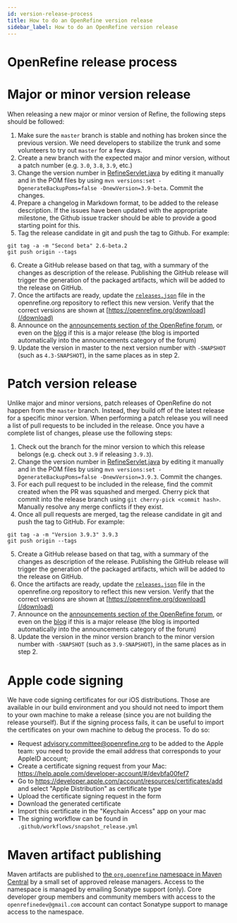 ```yaml
---
id: version-release-process
title: How to do an OpenRefine version release
sidebar_label: How to do an OpenRefine version release
---
```


OpenRefine release process
==================

Major or minor version release
==================

When releasing a new major or minor version of Refine, the following steps should be followed:

1. Make sure the `master` branch is stable and nothing has broken since the previous version. We need developers to stabilize the trunk and some volunteers to try out `master` for a few days.
2. Create a new branch with the expected major and minor version, without a patch number (e.g. `3.0`, `3.8`, `3.9`, etc.)
3. Change the version number in [RefineServlet.java](http://github.com/OpenRefine/OpenRefine/blob/master/main/src/com/google/refine/RefineServlet.java#L62) by editing it manually and in the POM files by using `mvn versions:set -DgenerateBackupPoms=false -DnewVersion=3.9-beta`. Commit the changes.
4. Prepare a changelog in Markdown format, to be added to the release description. If the issues have been updated with the appropriate milestone, the Github issue tracker should be able to provide a good starting point for this.
5. Tag the release candidate in git and push the tag to Github. For example:
```shell
git tag -a -m "Second beta" 2.6-beta.2
git push origin --tags
```
6. Create a GitHub release based on that tag, with a summary of the changes as description of the release. Publishing the GitHub release will trigger the generation of the packaged artifacts, which will be added to the release on GitHub.
7. Once the artifacts are ready, update the [`releases.json`](https://github.com/OpenRefine/openrefine.org/blob/master/releases.json) file in the openrefine.org repository to reflect this new version. Verify that the correct versions are shown at [https://openrefine.org/download](/download)
8. Announce on the [announcements section of the OpenRefine forum](https://forum.openrefine.org/c/news/13), or even on the [blog](/blog) if this is a major release (the blog is imported automatically into the announcements category
    of the forum)
9. Update the version in master to the next version number with `-SNAPSHOT` (such as `4.3-SNAPSHOT`), in the same places as in step 2.

Patch version release
==================

Unlike major and minor versions, patch releases of OpenRefine do not happen from the `master` branch. Instead, they build off of the latest release for a specific minor version. When performing a patch release you will need a list of pull requests to be included in the release. Once you have a complete list of changes, please use the following steps:

1. Check out the branch for the minor version to which this release belongs (e.g. check out `3.9` if releasing `3.9.3`).
2. Change the version number in [RefineServlet.java](http://github.com/OpenRefine/OpenRefine/blob/master/main/src/com/google/refine/RefineServlet.java#L62) by editing it manually and in the POM files by using `mvn versions:set -DgenerateBackupPoms=false -DnewVersion=3.9.3`. Commit the changes.
3. For each pull request to be included in the release, find the commit created when the PR was squashed and merged. Cherry pick that commit into the release branch using `git cherry-pick <commit hash>`. Manually resolve any merge conflicts if they exist.
4. Once all pull requests are merged, tag the release candidate in git and push the tag to GitHub. For example:
```shell
git tag -a -m "Version 3.9.3" 3.9.3
git push origin --tags
```
5. Create a GitHub release based on that tag, with a summary of the changes as description of the release. Publishing the GitHub release will trigger the generation of the packaged artifacts, which will be added to the release on GitHub. 
6. Once the artifacts are ready, update the [`releases.json`](https://github.com/OpenRefine/openrefine.org/blob/master/releases.json) file in the openrefine.org repository to reflect this new version. Verify that the correct versions are shown at [https://openrefine.org/download](/download)
7. Announce on the [announcements section of the OpenRefine forum](https://forum.openrefine.org/c/news/13), or even on the [blog](/blog) if this is a major release (the blog is imported automatically into the announcements category
    of the forum)
8. Update the version in the minor version branch to the minor version number with `-SNAPSHOT` (such as `3.9-SNAPSHOT`), in the same places as in step 2.

Apple code signing
==================

We have code signing certificates for our iOS distributions. Those are available in our build environment and you should not need to import them to your own machine to make a release (since you are not building the release yourself). But if the signing process fails, it can be useful to import the certificates on your own machine to debug the process. To do so:
* Request advisory.committee@openrefine.org to be added to the Apple team: you need to provide the email address that corresponds to your AppleID account;
* Create a certificate signing request from your Mac: https://help.apple.com/developer-account/#/devbfa00fef7
* Go to https://developer.apple.com/account/resources/certificates/add and select "Apple Distribution" as certificate type
* Upload the certificate signing request in the form
* Download the generated certificate
* Import this certificate in the "Keychain Access" app on your mac
* The signing workflow can be found in `.github/workflows/snapshot_release.yml`

Maven artifact publishing
========================

Maven artifacts are published to [the `org.openrefine` namespace in Maven Central](https://central.sonatype.com/artifact/org.openrefine/openrefine/overview) by a small set of approved release managers. Access to the namespace is managed by emailing Sonatype support (only). Core developer group members and community members with access to the `openrefinedev@gmail.com` account can contact Sonatype support to manage access to the namespace.
